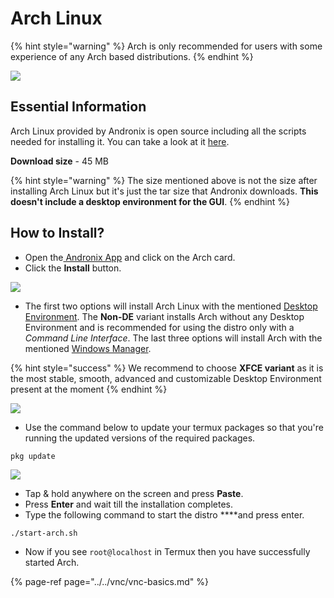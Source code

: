 # Arch Linux

{% hint style="warning" %}
Arch is only recommended for users with some experience of any Arch based distributions.
{% endhint %}

![](../../.gitbook/assets/arch_banner.png)

## Essential Information

Arch Linux provided by Andronix is open source including all the scripts needed for installing it. You can take a look at it [here](https://github.com/AndronixApp/AndronixOrigin).

**Download size** - 45 MB

{% hint style="warning" %}
The size mentioned above is not the size after installing Arch Linux but it's just the tar size that Andronix downloads. **This doesn't include a desktop environment for the GUI**.
{% endhint %}

## How to Install?

* Open the[ Andronix App](https://andronix.app/) and click on the Arch card.
* Click the **Install** button.

![](../../.gitbook/assets/arch.png)

* The first two options will install Arch Linux with the mentioned [Desktop Environment](https://en.wikipedia.org/wiki/Desktop_environment). The **Non-DE** variant installs Arch without any Desktop Environment and is recommended for using the distro only with a _Command Line Interface_. The last three options will install Arch with the mentioned [Windows Manager](https://en.m.wikipedia.org/wiki/Window_manager).


{% hint style="success" %}
We recommend to choose **XFCE variant** as it is the most stable, smooth, advanced and customizable Desktop Environment present at the moment
{% endhint %}

![](../../.gitbook/assets/arch_install_sheet.png)

* Use the command below to update your termux packages so that you're running the updated versions of the required packages.

```text
pkg update
```

![](../../.gitbook/assets/termux-1.png)

* Tap & hold anywhere on the screen and press **Paste**.
* Press **Enter** and wait till the installation completes. 
* Type the following command to start the distro ****and press enter.

```text
./start-arch.sh
```

* Now if you see `root@localhost` in Termux then you have successfully started Arch.

{% page-ref page="../../vnc/vnc-basics.md" %}

